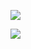 ![](https://youpaiyun.zongqilive.cn/image/20200423191808.png)

![](https://youpaiyun.zongqilive.cn/image/20200423191824.png)

